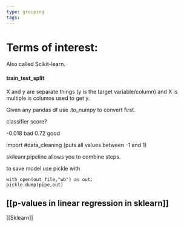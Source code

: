 ```yaml
---
type: grouping
tags:
---
```

# Terms of interest:

Also called Scikit-learn.

#### train_test_split

X and y are separate things (y is the target variable/column) and X is multiple is columns used to get y.


Given any pandas df use .to_numpy to convert first.

classifier score? 

-0.018 bad
0.72 good 

import #data_cleaning (puts all values between -1 and 1)

skileanr.pipeline allows you to combine steps.

to save model use pickle with 

```
with open(out_file,"wb") as out:
pickle.dump(pipe,out)
```

## [[p-values in linear regression in sklearn]] 

[[Sklearn]]